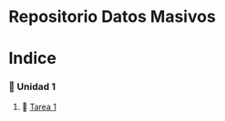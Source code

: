 # Repositorio Datos Masivos
# Indice
### :open_file_folder: Unidad 1
1. :page_facing_up: [Tarea 1](./Practica%20documentadas%20pdf/../Practica%20documentadas%20pdf/practica%201.md)
